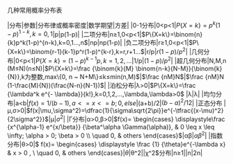 几种常用概率分布表

|分布|参数|分布律或概率密度|数学期望|方差|
|0-1分布|0<p<1|$P\{X=k\}=p^k(1-p)^{1-k},k=0,1$|p|p(1-p)|
|二项分布|n≥1,0<p<1|$P\{X=k\}=\binom{n}{k}p^k(1-p)^{n-k},k=0,1...,n$|np|np(1-p)|
|负二项分布|r≥1,0<p<1|$P\{X=k\}=\binom{r-1}{k-1}p^r(1-p)^{k-r},k=r,r+1...$|r/p|$r(1-p)/p^2$|
|几何分布|0<p<1|$P\{X=k\}=(1-p)^{k-1}p,k=1,2,...$|1/p|$(1-p)/p^2$|
|超几何分布|N,M,n (M≤N)(n≤N)|$P\{X=k\}=\frac {\binom{k}{M} \binom{n-k}{N-M}}{\binom{k}{N}},k为整数,max\{0, n ~ N+M\}≤k≤min(n,M)$|$\frac {nM}N$|$\frac {nM}N (1-\frac{M}{N})(\frac{N-n}{N-1})$|
|泊松分布|λ>0|$P\{X=k\}=\frac {\lambda^k e^{- \lambda}}{k!},k=0,1,2,...,\lambda,\lambda>0$ |λ|λ|
|均匀分布|a<b|$f(x) = { 1/(b-1) , a <= x <= b ;  0 , else }$|(a+b)/2|$(b-a)^2/12$|
|正态分布 |μ,σ>0|$f(x|\mu,\sigma^2)=\dfrac{1}{\sigma\sqrt{2\pi}}e^{-\tfrac{(x-\mu)^2}{2\sigma^2}}$|μ|$σ^2$|
|Γ分布|α>0,β>0|$f(x)= \begin{cases} \displaystyle\frac {x^{\alpha-1} e^{x/\beta}} {\beta^\alpha \Gamma(\alpha)}, & 0 \leq x \leq \infty; \alpha > 0; \beta > 0 \\ \quad 0, & others \end{cases}$|αβ|$αβ^2$|
|指数分布|θ>0|$ f(x)= \begin{cases} \displaystyle \frac {1} {\theta}e^{-\lambda x} & x > 0 , \\ \quad 0, & others \end{cases}$|θ|$θ^2$|
|$χ^2$分布|n≥1||n|2n|
